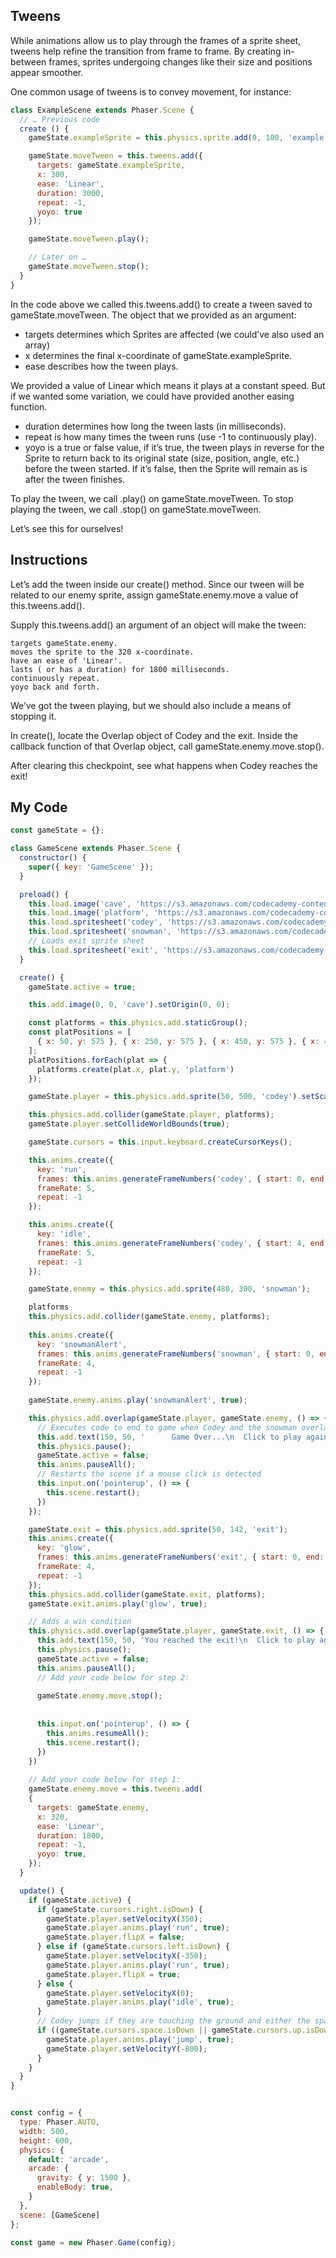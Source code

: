 ## Tweens

While animations allow us to play through the frames of a sprite sheet, tweens help refine the transition from frame to frame. By creating in-between frames, sprites undergoing changes like their size and positions appear smoother.

One common usage of tweens is to convey movement, for instance:
```js
class ExampleScene extends Phaser.Scene {
  // … Previous code
  create () {
    gameState.exampleSprite = this.physics.sprite.add(0, 100, 'example');

    gameState.moveTween = this.tweens.add({
      targets: gameState.exampleSprite,
      x: 300,
      ease: 'Linear',
      duration: 3000,
      repeat: -1,
      yoyo: true
    });

    gameState.moveTween.play();

    // Later on … 
    gameState.moveTween.stop();
  }
}
```
In the code above we called this.tweens.add() to create a tween saved to gameState.moveTween. The object that we provided as an argument:

* targets determines which Sprites are affected (we could’ve also used an array)
* x determines the final x-coordinate of gameState.exampleSprite.
* ease describes how the tween plays.

We provided a value of Linear which means it plays at a constant speed. But if we wanted some variation, we could have provided another easing function.
* duration determines how long the tween lasts (in milliseconds).
* repeat is how many times the tween runs (use -1 to continuously play).
* yoyo is a true or false value, if it’s true, the tween plays in reverse for the Sprite to return back to its original state (size, position, angle, etc.) before the tween started. If it’s false, then the Sprite will remain as is after the tween finishes.

To play the tween, we call .play() on gameState.moveTween.
To stop playing the tween, we call .stop() on gameState.moveTween.

Let’s see this for ourselves!

## Instructions

Let’s add the tween inside our create() method. Since our tween will be related to our enemy sprite, assign gameState.enemy.move a value of this.tweens.add().

Supply this.tweens.add() an argument of an object will make the tween:
```
targets gameState.enemy.
moves the sprite to the 320 x-coordinate.
have an ease of 'Linear'.
lasts ( or has a duration) for 1800 milliseconds.
continuously repeat.
yoyo back and forth.
```
We’ve got the tween playing, but we should also include a means of stopping it.

In create(), locate the Overlap object of Codey and the exit. Inside the callback function of that Overlap object, call gameState.enemy.move.stop().

After clearing this checkpoint, see what happens when Codey reaches the exit!

## My Code
```js
const gameState = {};

class GameScene extends Phaser.Scene {
  constructor() {
    super({ key: 'GameScene' });
  }

  preload() {
    this.load.image('cave', 'https://s3.amazonaws.com/codecademy-content/courses/learn-phaser/Cave+Crisis/cave_background.png');
    this.load.image('platform', 'https://s3.amazonaws.com/codecademy-content/courses/learn-phaser/Cave+Crisis/platform.png');
    this.load.spritesheet('codey', 'https://s3.amazonaws.com/codecademy-content/courses/learn-phaser/Cave+Crisis/codey_sprite.png', { frameWidth: 72, frameHeight: 90 });
    this.load.spritesheet('snowman', 'https://s3.amazonaws.com/codecademy-content/courses/learn-phaser/Cave+Crisis/snowman.png', { frameWidth: 50, frameHeight: 70 });
    // Loads exit sprite sheet 
    this.load.spritesheet('exit', 'https://s3.amazonaws.com/codecademy-content/courses/learn-phaser/Cave+Crisis/cave_exit.png', { frameWidth: 60, frameHeight: 70 });
  }

  create() {
    gameState.active = true;

    this.add.image(0, 0, 'cave').setOrigin(0, 0);

    const platforms = this.physics.add.staticGroup();
    const platPositions = [
      { x: 50, y: 575 }, { x: 250, y: 575 }, { x: 450, y: 575 }, { x: 400, y: 380 }, { x: 100, y: 200 },
    ];
    platPositions.forEach(plat => {
      platforms.create(plat.x, plat.y, 'platform')
    });

    gameState.player = this.physics.add.sprite(50, 500, 'codey').setScale(.8)

    this.physics.add.collider(gameState.player, platforms);
    gameState.player.setCollideWorldBounds(true);

    gameState.cursors = this.input.keyboard.createCursorKeys();

    this.anims.create({
      key: 'run',
      frames: this.anims.generateFrameNumbers('codey', { start: 0, end: 3 }),
      frameRate: 5,
      repeat: -1
    });

    this.anims.create({
      key: 'idle',
      frames: this.anims.generateFrameNumbers('codey', { start: 4, end: 5 }),
      frameRate: 5,
      repeat: -1
    });

    gameState.enemy = this.physics.add.sprite(480, 300, 'snowman');

    platforms
    this.physics.add.collider(gameState.enemy, platforms);
    
    this.anims.create({
      key: 'snowmanAlert',
      frames: this.anims.generateFrameNumbers('snowman', { start: 0, end: 3 }),
      frameRate: 4,
      repeat: -1
    });
    
    gameState.enemy.anims.play('snowmanAlert', true);

    this.physics.add.overlap(gameState.player, gameState.enemy, () => {
      // Executes code to end to game when Codey and the snowman overlap
      this.add.text(150, 50, '      Game Over...\n  Click to play again.', { fontFamily: 'Arial', fontSize: 36, color: '#ffffff' });
      this.physics.pause();
      gameState.active = false;
      this.anims.pauseAll();
      // Restarts the scene if a mouse click is detected
      this.input.on('pointerup', () => {
        this.scene.restart();
      })
    });

    gameState.exit = this.physics.add.sprite(50, 142, 'exit');
    this.anims.create({
      key: 'glow',
      frames: this.anims.generateFrameNumbers('exit', { start: 0, end: 5 }),
      frameRate: 4,
      repeat: -1
    });
    this.physics.add.collider(gameState.exit, platforms);
    gameState.exit.anims.play('glow', true);

    // Adds a win condition
    this.physics.add.overlap(gameState.player, gameState.exit, () => {
      this.add.text(150, 50, 'You reached the exit!\n  Click to play again.', { fontFamily: 'Arial', fontSize: 36, color: '#ffffff' });
      this.physics.pause();
      gameState.active = false;
      this.anims.pauseAll();
      // Add your code below for step 2:
      
      gameState.enemy.move.stop();
      
      
      this.input.on('pointerup', () => {
        this.anims.resumeAll();
        this.scene.restart();
      })
    })
    
    // Add your code below for step 1:
    gameState.enemy.move = this.tweens.add(
    {
      targets: gameState.enemy,
      x: 320,
      ease: 'Linear',
      duration: 1800,
      repeat: -1,
      yoyo: true,  
    });
  }

  update() {
    if (gameState.active) {
      if (gameState.cursors.right.isDown) {
        gameState.player.setVelocityX(350);
        gameState.player.anims.play('run', true);
        gameState.player.flipX = false;
      } else if (gameState.cursors.left.isDown) {
        gameState.player.setVelocityX(-350);
        gameState.player.anims.play('run', true);
        gameState.player.flipX = true;
      } else {
        gameState.player.setVelocityX(0);
        gameState.player.anims.play('idle', true);
      }
      // Codey jumps if they are touching the ground and either the space bar or up arrow key is pressed
      if ((gameState.cursors.space.isDown || gameState.cursors.up.isDown)&& gameState.player.body.touching.down) {
        gameState.player.anims.play('jump', true);
        gameState.player.setVelocityY(-800);
      }
    }
  }
}


const config = {
  type: Phaser.AUTO,
  width: 500,
  height: 600,
  physics: {
    default: 'arcade',
    arcade: {
      gravity: { y: 1500 },
      enableBody: true,
    }
  },
  scene: [GameScene]
};

const game = new Phaser.Game(config);

```
